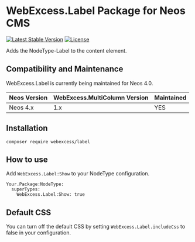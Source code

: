 # WebExcess.Label Package for Neos CMS #
[![Latest Stable Version](https://poser.pugx.org/webexcess/label/v/stable)](https://packagist.org/packages/webexcess/label)
[![License](https://poser.pugx.org/webexcess/label/license)](https://packagist.org/packages/webexcess/label)

Adds the NodeType-Label to the content element.

## Compatibility and Maintenance
WebExcess.Label is currently being maintained for Neos 4.0.

| Neos Version | WebExcess.MultiColumn Version | Maintained |
|--------------|-------------------------------|------------|
| Neos 4.x     | 1.x                           | YES        |

## Installation
```
composer require webexcess/label
```

## How to use

Add `WebExcess.Label:Show` to your NodeType configuration.

```
Your.Package:NodeType:
  superTypes:
    WebExcess.Label:Show: true
```

## Default CSS

You can turn off the default CSS by setting `WebExcess.Label.includeCss` to false in your configuration.
